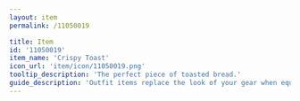 ```yaml
---
layout: item
permalink: /11050019

title: Item
id: '11050019'
item_name: 'Crispy Toast'
icon_url: 'item/icon/11050019.png'
tooltip_description: 'The perfect piece of toasted bread.'
guide_description: 'Outfit items replace the look of your gear when equipped.'
---
```

